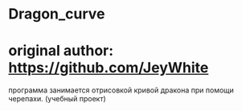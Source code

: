 # Dragon_curve
# original author: https://github.com/JeyWhite
программа занимается отрисовкой кривой дракона при помощи черепахи.
(учебный проект) 
